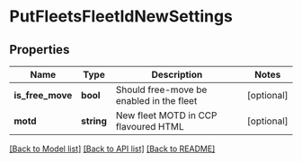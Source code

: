 # PutFleetsFleetIdNewSettings

## Properties
Name | Type | Description | Notes
------------ | ------------- | ------------- | -------------
**is_free_move** | **bool** | Should free-move be enabled in the fleet | [optional] 
**motd** | **string** | New fleet MOTD in CCP flavoured HTML | [optional] 

[[Back to Model list]](../../README.md#documentation-for-models) [[Back to API list]](../../README.md#documentation-for-api-endpoints) [[Back to README]](../../README.md)


